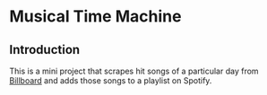 # Musical Time Machine

## Introduction
This is a mini project that scrapes hit songs of a particular day from [Billboard](https://www.billboard.com/charts/hot-100/) and adds those songs to a playlist on Spotify.
